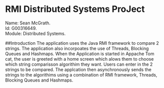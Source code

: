 # RMI Distributed Systems ProJect

Name: Sean McGrath.  
Id: G00316649.  
Module: Distributed Systems.  

##Introduction 
The application uses the Java RMI framework to compare 2 strings. The application also incorpoates the use of Threads,
Blocking Queues and Hashmaps. When the Application is started in Appache Tom cat, the user is greeted with a home screen which 
alows them to choose which string comparisson algorithim they want. Users can enter in the 2 strings to be compared. The applcation 
then asynchronously sends the strings to the algorithims using a combination of RMI framework, Threads, Blocking Queues and Hashmaps.
